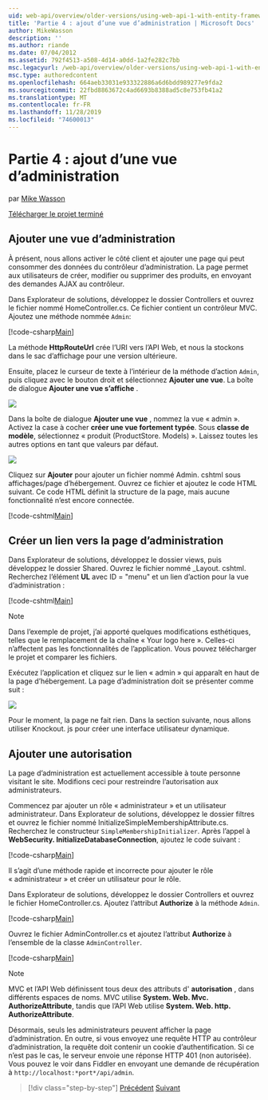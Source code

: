 ```yaml
---
uid: web-api/overview/older-versions/using-web-api-1-with-entity-framework-5/using-web-api-with-entity-framework-part-4
title: 'Partie 4 : ajout d’une vue d’administration | Microsoft Docs'
author: MikeWasson
description: ''
ms.author: riande
ms.date: 07/04/2012
ms.assetid: 792f4513-a508-4d14-a0dd-1a2fe282c7bb
msc.legacyurl: /web-api/overview/older-versions/using-web-api-1-with-entity-framework-5/using-web-api-with-entity-framework-part-4
msc.type: authoredcontent
ms.openlocfilehash: 664aeb33031e933322886a6d6bdd989277e9fda2
ms.sourcegitcommit: 22fbd8863672c4ad6693b8388ad5c8e753fb41a2
ms.translationtype: MT
ms.contentlocale: fr-FR
ms.lasthandoff: 11/28/2019
ms.locfileid: "74600013"
---
```

# <a name="part-4-adding-an-admin-view"></a>Partie 4 : ajout d’une vue d’administration

par [Mike Wasson](https://github.com/MikeWasson)

[Télécharger le projet terminé](https://code.msdn.microsoft.com/ASP-NET-Web-API-with-afa30545)

## <a name="add-an-admin-view"></a>Ajouter une vue d’administration

À présent, nous allons activer le côté client et ajouter une page qui peut consommer des données du contrôleur d’administration. La page permet aux utilisateurs de créer, modifier ou supprimer des produits, en envoyant des demandes AJAX au contrôleur.

Dans Explorateur de solutions, développez le dossier Controllers et ouvrez le fichier nommé HomeController.cs. Ce fichier contient un contrôleur MVC. Ajoutez une méthode nommée `Admin`:

[!code-csharp[Main](using-web-api-with-entity-framework-part-4/samples/sample1.cs)]

La méthode **HttpRouteUrl** crée l’URI vers l’API Web, et nous la stockons dans le sac d’affichage pour une version ultérieure.

Ensuite, placez le curseur de texte à l’intérieur de la méthode d’action `Admin`, puis cliquez avec le bouton droit et sélectionnez **Ajouter une vue**. La boîte de dialogue **Ajouter une vue s’affiche** .

![](using-web-api-with-entity-framework-part-4/_static/image1.png)

Dans la boîte de dialogue **Ajouter une vue** , nommez la vue « admin ». Activez la case à cocher **créer une vue fortement typée**. Sous **classe de modèle**, sélectionnez « produit (ProductStore. Models) ». Laissez toutes les autres options en tant que valeurs par défaut.

![](using-web-api-with-entity-framework-part-4/_static/image2.png)

Cliquez sur **Ajouter** pour ajouter un fichier nommé Admin. cshtml sous affichages/page d’hébergement. Ouvrez ce fichier et ajoutez le code HTML suivant. Ce code HTML définit la structure de la page, mais aucune fonctionnalité n’est encore connectée.

[!code-cshtml[Main](using-web-api-with-entity-framework-part-4/samples/sample2.cshtml)]

## <a name="create-a-link-to-the-admin-page"></a>Créer un lien vers la page d’administration

Dans Explorateur de solutions, développez le dossier views, puis développez le dossier Shared. Ouvrez le fichier nommé \_Layout. cshtml. Recherchez l’élément **UL** avec ID = "menu" et un lien d’action pour la vue d’administration :

[!code-cshtml[Main](using-web-api-with-entity-framework-part-4/samples/sample3.cshtml)]

> [!NOTE]
> Dans l’exemple de projet, j’ai apporté quelques modifications esthétiques, telles que le remplacement de la chaîne « Your logo here ». Celles-ci n’affectent pas les fonctionnalités de l’application. Vous pouvez télécharger le projet et comparer les fichiers.

Exécutez l’application et cliquez sur le lien « admin » qui apparaît en haut de la page d’hébergement. La page d’administration doit se présenter comme suit :

![](using-web-api-with-entity-framework-part-4/_static/image3.png)

Pour le moment, la page ne fait rien. Dans la section suivante, nous allons utiliser Knockout. js pour créer une interface utilisateur dynamique.

## <a name="add-authorization"></a>Ajouter une autorisation

La page d’administration est actuellement accessible à toute personne visitant le site. Modifions ceci pour restreindre l’autorisation aux administrateurs.

Commencez par ajouter un rôle « administrateur » et un utilisateur administrateur. Dans Explorateur de solutions, développez le dossier filtres et ouvrez le fichier nommé InitializeSimpleMembershipAttribute.cs. Recherchez le constructeur `SimpleMembershipInitializer`. Après l’appel à **WebSecurity. InitializeDatabaseConnection**, ajoutez le code suivant :

[!code-csharp[Main](using-web-api-with-entity-framework-part-4/samples/sample4.cs)]

Il s’agit d’une méthode rapide et incorrecte pour ajouter le rôle « administrateur » et créer un utilisateur pour le rôle.

Dans Explorateur de solutions, développez le dossier Controllers et ouvrez le fichier HomeController.cs. Ajoutez l’attribut **Authorize** à la méthode `Admin`.

[!code-csharp[Main](using-web-api-with-entity-framework-part-4/samples/sample5.cs)]

Ouvrez le fichier AdminController.cs et ajoutez l’attribut **Authorize** à l’ensemble de la classe `AdminController`.

[!code-csharp[Main](using-web-api-with-entity-framework-part-4/samples/sample6.cs)]

> [!NOTE]
> MVC et l’API Web définissent tous deux des attributs d' **autorisation** , dans différents espaces de noms. MVC utilise **System. Web. Mvc. AuthorizeAttribute**, tandis que l’API Web utilise **System. Web. http. AuthorizeAttribute**.

Désormais, seuls les administrateurs peuvent afficher la page d’administration. En outre, si vous envoyez une requête HTTP au contrôleur d’administration, la requête doit contenir un cookie d’authentification. Si ce n’est pas le cas, le serveur envoie une réponse HTTP 401 (non autorisée). Vous pouvez le voir dans Fiddler en envoyant une demande de récupération à `http://localhost:*port*/api/admin`.

> [!div class="step-by-step"]
> [Précédent](using-web-api-with-entity-framework-part-3.md)
> [Suivant](using-web-api-with-entity-framework-part-5.md)
